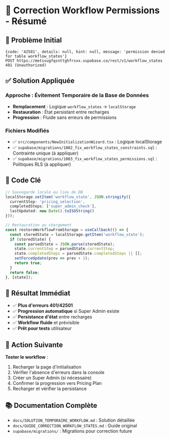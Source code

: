 # 🚀 Correction Workflow Permissions - Résumé

## 🚨 Problème Initial
```
{code: '42501', details: null, hint: null, message: 'permission denied for table workflow_states'}
POST https://metssugfqsnttghfrsxx.supabase.co/rest/v1/workflow_states 401 (Unauthorized)
```

## ✅ Solution Appliquée

### Approche : Évitement Temporaire de la Base de Données
- **Remplacement** : Logique `workflow_states` → `localStorage`
- **Restauration** : État persistant entre recharges
- **Progression** : Fluide sans erreurs de permissions

### Fichiers Modifiés
- ✅ `src/components/NewInitializationWizard.tsx` : Logique localStorage
- ✅ `supabase/migrations/1002_fix_workflow_states_constraints.sql` : Contrainte unique (à appliquer)
- ✅ `supabase/migrations/1003_fix_workflow_states_permissions.sql` : Politiques RLS (à appliquer)

## 🔧 Code Clé

```typescript
// Sauvegarde locale au lieu de DB
localStorage.setItem('workflow_state', JSON.stringify({
  currentStep: 'pricing_selection',
  completedSteps: ['super_admin_check'],
  lastUpdated: new Date().toISOString()
}));

// Restauration au chargement
const restoreWorkflowFromStorage = useCallback(() => {
  const storedState = localStorage.getItem('workflow_state');
  if (storedState) {
    const parsedState = JSON.parse(storedState);
    state.currentStep = parsedState.currentStep;
    state.completedSteps = parsedState.completedSteps || [];
    setForceUpdate(prev => prev + 1);
    return true;
  }
  return false;
}, [state]);
```

## 🎯 Résultat Immédiat

- ✅ **Plus d'erreurs 401/42501**
- ✅ **Progression automatique** si Super Admin existe
- ✅ **Persistance d'état** entre recharges
- ✅ **Workflow fluide** et prévisible
- ✅ **Prêt pour tests** utilisateur

## 🚀 Action Suivante

**Tester le workflow** :
1. Recharger la page d'initialisation
2. Vérifier l'absence d'erreurs dans la console
3. Créer un Super Admin (si nécessaire)
4. Confirmer la progression vers Pricing Plan
5. Recharger et vérifier la persistance

## 📚 Documentation Complète
- `docs/SOLUTION_TEMPORAIRE_WORKFLOW.md` : Solution détaillée
- `docs/GUIDE_CORRECTION_WORKFLOW_STATES.md` : Guide original
- `supabase/migrations/` : Migrations pour correction future
